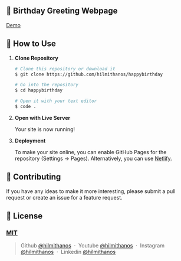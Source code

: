 ## 🎉 Birthday Greeting Webpage 

[Demo](https://hilmithanos.github.io/happybirthday/)

## 🚀 How to Use

1.  **Clone Repository**

    ```bash
    # Clone this repository or download it
    $ git clone https://github.com/hilmithanos/happybirthday

    # Go into the repository
    $ cd happybirthday

    # Open it with your text editor
    $ code .
    ```

2. **Open with Live Server**

    Your site is now running!

3. **Deployment**

    To make your site online, you can enable GitHub Pages for the repository (Settings -> Pages). Alternatively, you can use [Netlify](https://www.netlify.com/).

## 📝 Contributing

If you have any ideas to make it more interesting, please submit a pull request or create an issue for a feature request.

## 🤝 License

### [MIT](LICENSE)

> Github [@hilmithanos](https://github.com/hilmithanos) &nbsp;&middot;&nbsp;
> Youtube [@hilmithanos](https://www.youtube.com/@hilmithanos/) &nbsp;&middot;&nbsp;
> Instagram [@hilmithanos](https://instagram.com/hilmithanos) &nbsp;&middot;&nbsp;
> Linkedin [@hilmithanos](https://www.linkedin.com/in/hilmithanos/)

